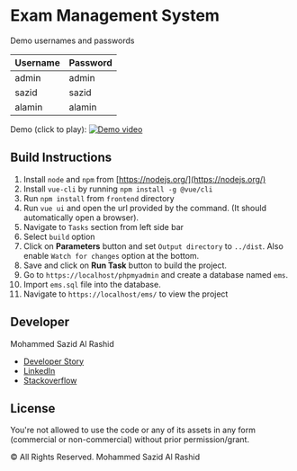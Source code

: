 # Exam Management System

Demo usernames and passwords

| Username | Password |
|----------|----------|
| admin    | admin    |
| sazid    | sazid    |
| alamin   | alamin   |

Demo (click to play):
[![Demo video](http://img.youtube.com/vi/KIqVNJRba_Y/0.jpg)](http://www.youtube.com/watch?v=KIqVNJRba_Y "Exam Management System")

## Build Instructions

1. Install `node` and `npm` from [https://nodejs.org/](https://nodejs.org/)
2. Install `vue-cli` by running `npm install -g @vue/cli`
3. Run `npm install` from `frontend` directory
4. Run `vue ui` and open the url provided by the command. (It
    should automatically open a browser).
5. Navigate to `Tasks` section from left side bar
6. Select `build` option
7. Click on **Parameters** button and set `Output directory` to `../dist`.
    Also enable `Watch for changes` option at the bottom.
8. Save and click on **Run Task** button to build the project.
9. Go to `https://localhost/phpmyadmin` and create a database named `ems`.
10. Import `ems.sql` file into the database.
11. Navigate to `https://localhost/ems/` to view the project

## Developer

Mohammed Sazid Al Rashid

* [Developer Story](https://stackoverflow.com/story/sazid4199)
* [LinkedIn](https://linkedin.com/in/sazidz)
* [Stackoverflow](https://stackoverflow.com/users/1941132/sazid)

## License

You're not allowed to use the code or any of its assets in any form
(commercial or non-commercial) without prior permission/grant.

&copy; All Rights Reserved. Mohammed Sazid Al Rashid
